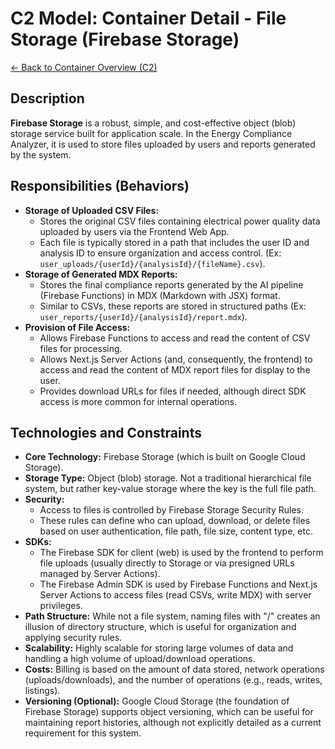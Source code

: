 # C2 Model: Container Detail - File Storage (Firebase Storage)

[<- Back to Container Overview (C2)](./index.md)

## Description

**Firebase Storage** is a robust, simple, and cost-effective object (blob) storage service built for application scale. In the Energy Compliance Analyzer, it is used to store files uploaded by users and reports generated by the system.

## Responsibilities (Behaviors)

- **Storage of Uploaded CSV Files:**
  - Stores the original CSV files containing electrical power quality data uploaded by users via the Frontend Web App.
  - Each file is typically stored in a path that includes the user ID and analysis ID to ensure organization and access control. (Ex: `user_uploads/{userId}/{analysisId}/{fileName}.csv`).
- **Storage of Generated MDX Reports:**
  - Stores the final compliance reports generated by the AI pipeline (Firebase Functions) in MDX (Markdown with JSX) format.
  - Similar to CSVs, these reports are stored in structured paths (Ex: `user_reports/{userId}/{analysisId}/report.mdx`).
- **Provision of File Access:**
  - Allows Firebase Functions to access and read the content of CSV files for processing.
  - Allows Next.js Server Actions (and, consequently, the frontend) to access and read the content of MDX report files for display to the user.
  - Provides download URLs for files if needed, although direct SDK access is more common for internal operations.

## Technologies and Constraints

- **Core Technology:** Firebase Storage (which is built on Google Cloud Storage).
- **Storage Type:** Object (blob) storage. Not a traditional hierarchical file system, but rather key-value storage where the key is the full file path.
- **Security:**
  - Access to files is controlled by Firebase Storage Security Rules.
  - These rules can define who can upload, download, or delete files based on user authentication, file path, file size, content type, etc.
- **SDKs:**
  - The Firebase SDK for client (web) is used by the frontend to perform file uploads (usually directly to Storage or via presigned URLs managed by Server Actions).
  - The Firebase Admin SDK is used by Firebase Functions and Next.js Server Actions to access files (read CSVs, write MDX) with server privileges.
- **Path Structure:** While not a file system, naming files with "/" creates an illusion of directory structure, which is useful for organization and applying security rules.
- **Scalability:** Highly scalable for storing large volumes of data and handling a high volume of upload/download operations.
- **Costs:** Billing is based on the amount of data stored, network operations (uploads/downloads), and the number of operations (e.g., reads, writes, listings).
- **Versioning (Optional):** Google Cloud Storage (the foundation of Firebase Storage) supports object versioning, which can be useful for maintaining report histories, although not explicitly detailed as a current requirement for this system.
